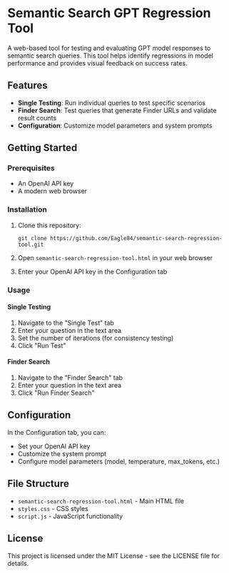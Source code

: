 # Semantic Search GPT Regression Tool

A web-based tool for testing and evaluating GPT model responses to semantic search queries. This tool helps identify regressions in model performance and provides visual feedback on success rates.

## Features

- **Single Testing**: Run individual queries to test specific scenarios
- **Finder Search**: Test queries that generate Finder URLs and validate result counts
- **Configuration**: Customize model parameters and system prompts

## Getting Started

### Prerequisites

- An OpenAI API key
- A modern web browser

### Installation

1. Clone this repository:
   ```
   git clone https://github.com/Eagle84/semantic-search-regression-tool.git
   ```

2. Open `semantic-search-regression-tool.html` in your web browser

3. Enter your OpenAI API key in the Configuration tab

### Usage

#### Single Testing

1. Navigate to the "Single Test" tab
2. Enter your question in the text area
3. Set the number of iterations (for consistency testing)
4. Click "Run Test"

#### Finder Search

1. Navigate to the "Finder Search" tab
2. Enter your question in the text area
3. Click "Run Finder Search"

## Configuration

In the Configuration tab, you can:

- Set your OpenAI API key
- Customize the system prompt
- Configure model parameters (model, temperature, max_tokens, etc.)

## File Structure

- `semantic-search-regression-tool.html` - Main HTML file
- `styles.css` - CSS styles
- `script.js` - JavaScript functionality

## License

This project is licensed under the MIT License - see the LICENSE file for details. 